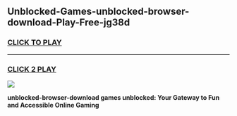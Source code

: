 
## Unblocked-Games-unblocked-browser-download-Play-Free-jg38d
<h3>
<a href="https://premium76.site?title=unblocked-browser-download&ref=21A">CLICK TO PLAY</a></h3>
<hr>

<h3>
<a href="https://premium76.site?title=unblocked-browser-download&ref=21A">CLICK 2 PLAY</a>
  
</h3>

<a href="https://premium76.site?title=unblocked-browser-download&ref=21A"><img src="https://clearcache.store/games.png"></a>


**unblocked-browser-download games unblocked: Your Gateway to Fun and Accessible Online Gaming**
